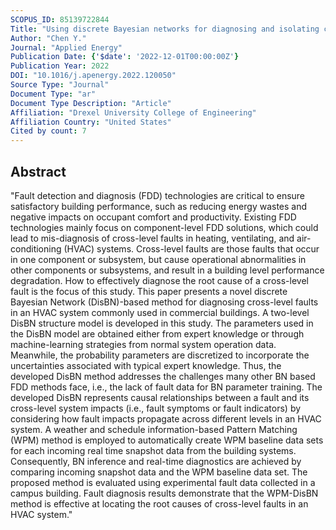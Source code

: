 ```yaml
---
SCOPUS_ID: 85139722844
Title: "Using discrete Bayesian networks for diagnosing and isolating cross-level faults in HVAC systems"
Author: "Chen Y."
Journal: "Applied Energy"
Publication Date: {'$date': '2022-12-01T00:00:00Z'}
Publication Year: 2022
DOI: "10.1016/j.apenergy.2022.120050"
Source Type: "Journal"
Document Type: "ar"
Document Type Description: "Article"
Affiliation: "Drexel University College of Engineering"
Affiliation Country: "United States"
Cited by count: 7
---
```


## Abstract
"Fault detection and diagnosis (FDD) technologies are critical to ensure satisfactory building performance, such as reducing energy wastes and negative impacts on occupant comfort and productivity. Existing FDD technologies mainly focus on component-level FDD solutions, which could lead to mis-diagnosis of cross-level faults in heating, ventilating, and air-conditioning (HVAC) systems. Cross-level faults are those faults that occur in one component or subsystem, but cause operational abnormalities in other components or subsystems, and result in a building level performance degradation. How to effectively diagnose the root cause of a cross-level fault is the focus of this study. This paper presents a novel discrete Bayesian Network (DisBN)-based method for diagnosing cross-level faults in an HVAC system commonly used in commercial buildings. A two-level DisBN structure model is developed in this study. The parameters used in the DisBN model are obtained either from expert knowledge or through machine-learning strategies from normal system operation data. Meanwhile, the probability parameters are discretized to incorporate the uncertainties associated with typical expert knowledge. Thus, the developed DisBN method addresses the challenges many other BN based FDD methods face, i.e., the lack of fault data for BN parameter training. The developed DisBN represents causal relationships between a fault and its cross-level system impacts (i.e., fault symptoms or fault indicators) by considering how fault impacts propagate across different levels in an HVAC system. A weather and schedule information-based Pattern Matching (WPM) method is employed to automatically create WPM baseline data sets for each incoming real time snapshot data from the building systems. Consequently, BN inference and real-time diagnostics are achieved by comparing incoming snapshot data and the WPM baseline data set. The proposed method is evaluated using experimental fault data collected in a campus building. Fault diagnosis results demonstrate that the WPM-DisBN method is effective at locating the root causes of cross-level faults in an HVAC system."
